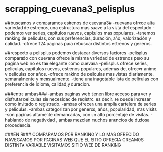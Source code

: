 # scrapping_cuevana3_pelisplus

##buscamos y comparamos estrenos de cuevana3#
    -cuevana ofrece alta variedad de estrenos, una estructura mas suave a la vista del espectado
    -podemos ver series, capítulos nuevos, capítulos mas populares.
    -tenemos ranking de películas, con sus preferencias, duración, año, valorización y calidad.
    -ofrece 124 paginas para rebuscar distintos estrenos y generos.
 

##respecto a pelisplus podemos destacar diversos factores
-pelisplus comparado con cuevana ofrece la misma variedad de estrenos pero su pagina web no es tan elegante como cuevana
-pelisplus ofrece series, peliculas, capitulos nuevos, estrenos populares, ademas de, ofrecer anime y peliculas por años.
-ofrece ranking de peliculas mas vistas diariamente, semanalmente y mensualmente.
-tiene una inagotable lista de peliculas con preferencia de idioma, calidad,y duracion.


###entre ambas###
-ambas paginas web tienen libre acceso para ver y disfrutar peliculas sin necesidad de registro, es decir, se puede ingresar como invitado o registrado.
-ambas ofrecen una amplia cartelera de series y peliculas.
-ambas categorizan por generos, años, popularidad, mas visits
-son paginas altamente demandadas, con un alto porcentaje de visitas.
-hablando de negatividad , ambas mezclan muchos anuncios de dudosa procedencia.


###EN R###
COMPARAMOS POR RANKING Y LO MAS OFRECIDO
NAVEGAMOS POR PAGINAS WEB QUE EL SITIO OFRECIA
CREAMOS DISTINTA VARIABLE
VISITAMOS SITIO WEB DE RANKING 
